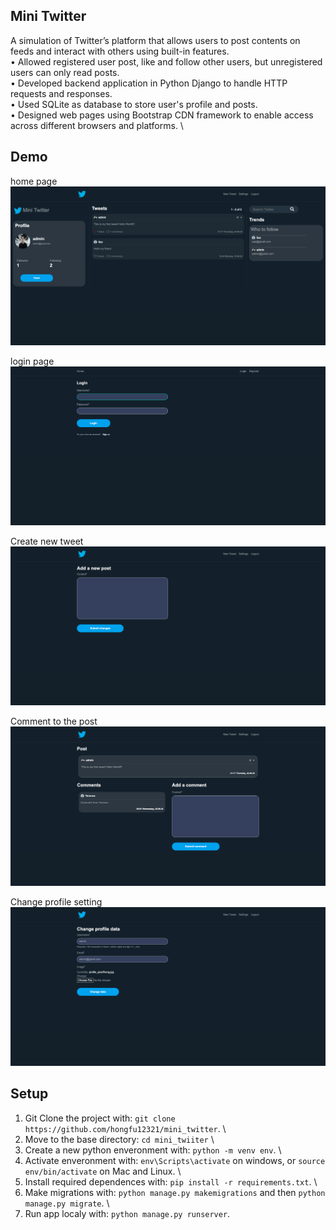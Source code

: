 ## Mini Twitter
A simulation of Twitter’s platform that allows users to post contents on feeds and interact with others using built-in features. \
• Allowed registered user post, like and follow other users, but unregistered users can only read posts. \
• Developed backend application in Python Django to handle HTTP requests and responses. \
• Used SQLite as database to store user's profile and posts. \
• Designed web pages using Bootstrap CDN framework to enable access across different browsers and platforms. \

## Demo
home page
![](img/home.png)

login page
![](img/login.png)

Create new tweet
![](img/create_new_post.png)

Comment to the post
![](img/comment.png)

Change profile setting
![](img/change_profile.png)

## Setup

1. Git Clone the project with: ```git clone https://github.com/hongfu12321/mini_twitter```. \
2. Move to the base directory: ```cd mini_twiiter``` \
3. Create a new python enveronment with: ```python -m venv env```. \
4. Activate enveronment with: ```env\Scripts\activate``` on windows, or ```source env/bin/activate``` on Mac and Linux. \
5. Install required dependences with: ```pip install -r requirements.txt```. \
6. Make migrations with: ```python manage.py makemigrations``` and then ```python manage.py migrate```. \
7. Run app localy with: ```python manage.py runserver```.
